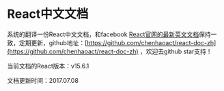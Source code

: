# React中文文档

系统的翻译一份React中文文档，和facebook [React官网的最新英文文档](https://facebook.github.io/react/docs/installation.html)保持一致，定期更新，github地址：[https://github.com/chenhaoact/react-doc-zh](https://github.com/chenhaoact/react-doc-zh) ，欢迎去github star支持！

当前文档的React版本：v15.6.1

文档更新时间：2017.07.08


